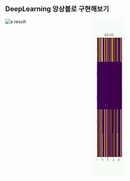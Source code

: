 ## DeepLearning 앙상블로 구현해보기



<div class="img1">
  <div style="float:left;width:45%">
    <img src='./Result/a_result.gif' alt="a result" width="45%" height="500">
  </div>
</div>
<div class="img2">
  <div style="float:right;width:45%">
    <img src='./Result/b_result.gif' alt="b result" width="45%" height="500">
  </div>
</div>

